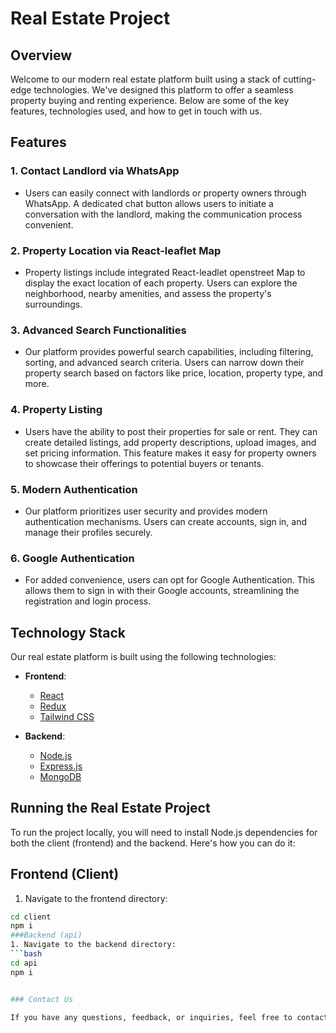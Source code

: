 # Real Estate Project

## Overview

Welcome to our modern real estate platform built using a stack of cutting-edge technologies. We've designed this platform to offer a seamless property buying and renting experience. Below are some of the key features, technologies used, and how to get in touch with us.

## Features

### 1. Contact Landlord via WhatsApp

- Users can easily connect with landlords or property owners through WhatsApp. A dedicated chat button allows users to initiate a conversation with the landlord, making the communication process convenient.

### 2. Property Location via React-leaflet Map

- Property listings include integrated React-leadlet openstreet Map to display the exact location of each property. Users can explore the neighborhood, nearby amenities, and assess the property's surroundings.

### 3. Advanced Search Functionalities

- Our platform provides powerful search capabilities, including filtering, sorting, and advanced search criteria. Users can narrow down their property search based on factors like price, location, property type, and more.

### 4. Property Listing

- Users have the ability to post their properties for sale or rent. They can create detailed listings, add property descriptions, upload images, and set pricing information. This feature makes it easy for property owners to showcase their offerings to potential buyers or tenants.

### 5. Modern Authentication

- Our platform prioritizes user security and provides modern authentication mechanisms. Users can create accounts, sign in, and manage their profiles securely.

### 6. Google Authentication

- For added convenience, users can opt for Google Authentication. This allows them to sign in with their Google accounts, streamlining the registration and login process.

## Technology Stack

Our real estate platform is built using the following technologies:

- **Frontend**:
  - [React](https://reactjs.org/)
  - [Redux](https://redux.js.org/)
  - [Tailwind CSS](https://tailwindcss.com/)

- **Backend**:
  - [Node.js](https://nodejs.org/)
  - [Express.js](https://expressjs.com/)
  - [MongoDB](https://www.mongodb.com/)

## Running the Real Estate Project

To run the project locally, you will need to install Node.js dependencies for both the client (frontend) and the backend. Here's how you can do it:

## Frontend (Client)
1. Navigate to the frontend directory:

```bash
cd client
npm i
###Backend (api)
1. Navigate to the backend directory:
```bash
cd api
npm i


### Contact Us

If you have any questions, feedback, or inquiries, feel free to contact us at [iambekkie99@gmail.com](mailto:iambekkie99@gmail.com).




